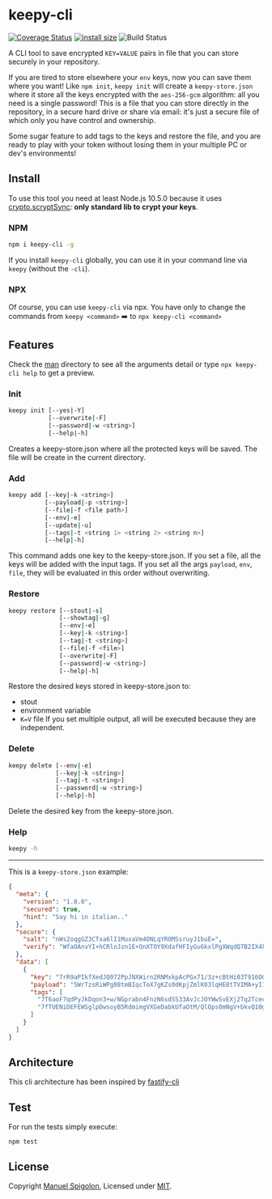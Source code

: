 # keepy-cli 

[![Coverage Status](https://coveralls.io/repos/github/Eomm/keepy-cli/badge.svg?branch=master)](https://coveralls.io/github/Eomm/keepy-cli?branch=master) [![install size](https://packagephobia.now.sh/badge?p=keepy-cli)](https://packagephobia.now.sh/result?p=keepy-cli)
![Build Status](https://github.com/Eomm/keepy-cli/workflows/Test/badge.svg)


A CLI tool to save encrypted `KEY=VALUE` pairs in file that you can store securely in your repository.

If you are tired to store elsewhere your `env` keys, now you can save them where you want!
Like `npm init`, `keepy init` will create a `keepy-store.json` where it store all the keys encrypted with
the `aes-256-gcm` algorithm: all you need is a single password!
This is a file that you can store directly in the repository, in a secure hard drive or share via email:
it's just a secure file of which only you have control and ownership.

Some sugar feature to add tags to the keys and restore the file, and you are ready to play with your
token without losing them in your multiple PC or dev's environments!


## Install

To use this tool you need at least Node.js 10.5.0 because it uses [crypto.scryptSync](https://nodejs.org/api/crypto.html#crypto_crypto_scryptsync_password_salt_keylen_options): **only standard lib to crypt your keys**.

### NPM

```sh
npm i keepy-cli -g
```
If you install `keepy-cli` globally, you can use it in your command line via `keepy` (without the `-cli`).

### NPX

Of course, you can use `keepy-cli` via npx. You have only to change the commands
from `keepy <command>` ➡️ to `npx keepy-cli <command>`


## Features

Check the [man](man/) directory to see all the arguments detail or type `npx keepy-cli help` 
to get a preview.

### Init

```sh
keepy init [--yes|-Y]
           [--overwrite|-F]
           [--password|-w <string>]
           [--help|-h]
```
Creates a keepy-store.json where all the protected keys will be saved.
The file will be create in the current directory.

### Add

```sh
keepy add [--key|-k <string>]
          [--payload|-p <string>]
          [--file|-f <file path>]
          [--env|-e]
          [--update|-u]
          [--tags|-t <string 1> <string 2> <string n>]
          [--help|-h]
```
This command adds one key to the keepy-store.json. If you set a file, all the keys will be added with the input tags.
If you set all the args `payload`, `env`, `file`, they will be evaluated in this order without overwriting.

### Restore

```sh
keepy restore [--stout|-s]
              [--showtag|-g]
              [--env|-e]
              [--key|-k <string>]
              [--tag|-t <string>]
              [--file|-f <file>]
              [--overwrite|-F]
              [--password|-w <string>]
              [--help|-h]
```
Restore the desired keys stored in keepy-store.json to:
+ stout
+ environment variable
+ `K=V` file
If you set multiple output, all will be executed because they are independent.

### Delete

```sh
keepy delete [--env|-e]
             [--key|-k <string>]
             [--tag|-t <string>]
             [--password|-w <string>]
             [--help|-h]
```
Delete the desired key from the keepy-store.json.

### Help

```sh
keepy -h
```

---

This is a `keepy-store.json` example:

```json
{
  "meta": {
    "version": "1.0.0",
    "secured": true,
    "hint": "Say hi in italian.."
  },
  "secure": {
    "salt": "nWs2oqgGZ3CTxa6lI1MuxaVm4ONLqYROMSsruyJ1buE=",
    "verify": "WfaOAnvYI+hCRlnJzn1E+OnXTOY9XdafHFIyGu6kxlPgXWqdQ7B2IX4kP5v0eAyGz/+1GmvDXdrE8QSkOKaNT+DqrtPq5NN74W9QV+KtHSjStL3Nyy0="
  },
  "data": [
    {
      "key": "7rR9aPIkfXedJQ072PpJNXWirn2RNMxkpAcPGx71/3z+cBtHi03T916OGu33dUo3pNz83oL/3TLFGqtBkEQK7j1lGzlShRNTFpu3uXIF90K1",
      "payload": "5WrTzsRiWPg08tmBIqcToX7gKZs0dKpjZmlK03lqHE8tTVIMA+yI1dty4zUv8Tp7kPXYEJzj7S+LGJ+AVp4fWHT/2QhKEC7Aw43TInIRrBXz",
      "tags": [
        "7T6aoF7qdPyJkDqon3+w/NGprabn4FnzN6sdSS33AvJcJOYWwSvEXj2Tq2TcecpS2xB6oQZk4A9f6yj5dL6+foBVsuTk4Fu65+j3/uTbujfbhw==",
        "7fTUENiDEFEWSglpDwsoyB5RdmimgVXGeDabkUfaOtM/QlOps0mNgV+bkvQ10g6KfFuGTCtUdse2qu1ubX119eeQHzjq6ybYBZ3NsIYoIug9HA=="
      ]
    }
  ]
}
```


## Architecture

This cli architecture has been inspired by [fastify-cli](https://github.com/fastify/fastify-cli)


## Test

For run the tests simply execute:
```
npm test
```


## License

Copyright [Manuel Spigolon](https://github.com/Eomm), Licensed under [MIT](./LICENSE).
